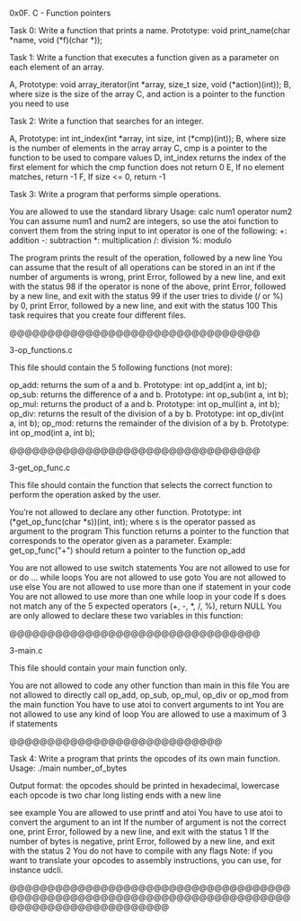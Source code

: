 0x0F. C - Function pointers

Task 0: Write a function that prints a name.
Prototype: void print_name(char *name, void (*f)(char *));

Task 1: Write a function that executes a function given as a parameter on each element of an array.

A, Prototype: void array_iterator(int *array, size_t size, void (*action)(int));
B, where size is the size of the array
C, and action is a pointer to the function you need to use

Task 2: Write a function that searches for an integer.

A, Prototype: int int_index(int *array, int size, int (*cmp)(int));
B, where size is the number of elements in the array array
C, cmp is a pointer to the function to be used to compare values
D, int_index returns the index of the first element for which the cmp function does not return 0
E, If no element matches, return -1
F, If size <= 0, return -1

Task 3: Write a program that performs simple operations.

You are allowed to use the standard library
Usage: calc num1 operator num2
You can assume num1 and num2 are integers, so use the atoi function to convert them from the string input to int
operator is one of the following:
+: addition
-: subtraction
*: multiplication
/: division
%: modulo

The program prints the result of the operation, followed by a new line
You can assume that the result of all operations can be stored in an int
if the number of arguments is wrong, print Error, followed by a new line, and exit with the status 98
if the operator is none of the above, print Error, followed by a new line, and exit with the status 99
if the user tries to divide (/ or %) by 0, print Error, followed by a new line, and exit with the status 100
This task requires that you create four different files.

@@@@@@@@@@@@@@@@@@@@@@@@@@@@@@@@@

3-op_functions.c

This file should contain the 5 following functions (not more):

op_add: returns the sum of a and b. Prototype: int op_add(int a, int b);
op_sub: returns the difference of a and b. Prototype: int op_sub(int a, int b);
op_mul: returns the product of a and b. Prototype: int op_mul(int a, int b);
op_div: returns the result of the division of a by b. Prototype: int op_div(int a, int b);
op_mod: returns the remainder of the division of a by b. Prototype: int op_mod(int a, int b);

@@@@@@@@@@@@@@@@@@@@@@@@@@@@@@@@@

3-get_op_func.c

This file should contain the function that selects the correct function to perform the operation
asked by the user.

You’re not allowed to declare any other function.
Prototype: int (*get_op_func(char *s))(int, int);
where s is the operator passed as argument to the program
This function returns a pointer to the function that corresponds to the operator given as a parameter.
 Example: get_op_func("+") should return a pointer to the function op_add

You are not allowed to use switch statements
You are not allowed to use for or do ... while loops
You are not allowed to use goto
You are not allowed to use else
You are not allowed to use more than one if statement in your code
You are not allowed to use more than one while loop in your code
If s does not match any of the 5 expected operators (+, -, *, /, %), return NULL
You are only allowed to declare these two variables in this function:

@@@@@@@@@@@@@@@@@@@@@@@@@@@@@@@@@

3-main.c

This file should contain your main function only.

You are not allowed to code any other function than main in this file
You are not allowed to directly call op_add, op_sub, op_mul, op_div or op_mod from the main function
You have to use atoi to convert arguments to int
You are not allowed to use any kind of loop
You are allowed to use a maximum of 3 if statements

@@@@@@@@@@@@@@@@@@@@@@@@@@@@

Task 4: Write a program that prints the opcodes of its own main function.
Usage: ./main number_of_bytes

Output format:
the opcodes should be printed in hexadecimal, lowercase
each opcode is two char long
listing ends with a new line

see example
You are allowed to use printf and atoi
You have to use atoi to convert the argument to an int
If the number of argument is not the correct one, print Error, followed by a new line, and exit with the status 1
If the number of bytes is negative, print Error, followed by a new line, and exit with the status 2
You do not have to compile with any flags
Note: if you want to translate your opcodes to assembly instructions, you can use, for instance udcli.

@@@@@@@@@@@@@@@@@@@@@@@@@@@@@@@@@@@@@@@@@@@@@@@@@@@@@@@@@@@@@@@@@@@@@@@@@@@@@@@@@@@@@@@@@@@@@@@
